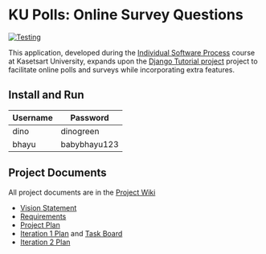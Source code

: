 # KU Polls: Online Survey Questions 
[![Testing](https://github.com/thanidacwn/ku-polls/actions/workflows/python-app.yml/badge.svg?branch=iteration2)](https://github.com/thanidacwn/ku-polls/actions/workflows/python-app.yml)

This application, developed during the  [Individual Software Process](
https://cpske.github.io/ISP) course at Kasetsart University, expands upon the [Django Tutorial project](https://docs.djangoproject.com/en/4.1/intro/tutorial01/) project to facilitate online polls and surveys while incorporating extra features.

## Install and Run

| Username  | Password  |
|-----------|-----------|
|   dino   | dinogreen |
|   bhayu   | babybhayu123 |


## Project Documents

All project documents are in the [Project Wiki](https://github.com/thanidacwn/ku-polls/wiki)

* [Vision Statement](https://github.com/thanidacwn/ku-polls/wiki/Vision-Statement)
* [Requirements](https://github.com/thanidacwn/ku-polls/wiki/Requirements)
* [Project Plan](https://github.com/thanidacwn/ku-polls/wiki/Development-plan)
* [Iteration 1 Plan](https://github.com/thanidacwn/ku-polls/wiki/Iteration-1-Plan) and [Task Board](https://github.com/users/thanidacwn/projects/7)
* [Iteration 2 Plan](https://github.com/thanidacwn/ku-polls/wiki/Iteration-2-Plan)
